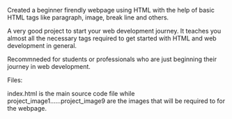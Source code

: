 Created a beginner firendly webpage using HTML with the help of basic HTML tags like paragraph, image, break line and others.

A very good project to start your web development journey. It teaches you almost all the necessary tags required to get started with HTML and web development in general.

Recommneded for students or professionals who are just beginning their journey in web development.

Files:

index.html is the main source code file while project_image1......project_image9 are the  images that will be required to for the webpage.
